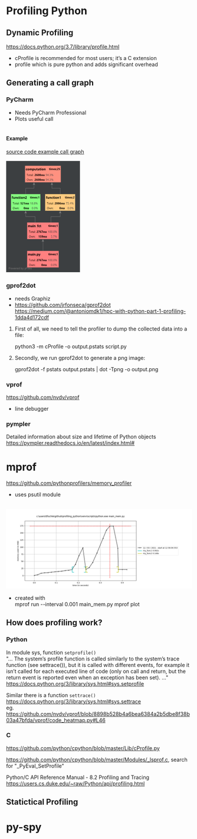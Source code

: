 # Profiling Python
## Dynamic Profiling
https://docs.python.org/3.7/library/profile.html
* cProfile is recommended for most users; it’s a C extension
* profile which is pure python and adds significant overhead
    

## Generating a call graph
### PyCharm
* Needs PyCharm Professional
* Plots useful call <br/><br/>

#### Example
[source code example call graph](main.py)<br/><br/>
<img src="profiling_main.png" alt="drawing" width="200"/>

### gprof2dot
* needs Graphiz
* https://github.com/jrfonseca/gprof2dot
https://medium.com/@antoniomdk1/hpc-with-python-part-1-profiling-1dda4d172cdf

1. First of all, we need to tell the profiler to dump the collected data into a file:

    python3 -m cProfile -o output.pstats script.py

2. Secondly, we run gprof2dot to generate a png image:

    gprof2dot -f pstats output.pstats | dot -Tpng -o output.png
    


### vprof
https://github.com/nvdv/vprof
* line debugger

### pympler
Detailed information about size and lifetime of Python objects
https://pympler.readthedocs.io/en/latest/index.html#

# mprof
https://github.com/pythonprofilers/memory_profiler
* uses psutil module <br/><br/>
<img src="mem_profile_main_mem.png" alt="memory usage over time"/>

* created with <br/>
    mprof run --interval 0.001 main_mem.py
    mprof plot


## How does profiling work? 
### Python
In module sys, function ````setprofile()```` <br/>
"... The system’s profile function is called similarly to the system’s trace function (see settrace()),
but it is called with different events, for example it isn’t called for each executed line of code (only on call and
return, but the return event is reported even when an exception has been set). ..."
https://docs.python.org/3/library/sys.html#sys.setprofile

Similar there is a function ````settrace()```` <br/>
https://docs.python.org/3/library/sys.html#sys.settrace <br/>
eg. https://github.com/nvdv/vprof/blob/8898b528b4a6bea6384a2b5dbe8f38b03a47bfda/vprof/code_heatmap.py#L46


### C
https://github.com/python/cpython/blob/master/Lib/cProfile.py

https://github.com/python/cpython/blob/master/Modules/_lsprof.c, search for "_PyEval_SetProfile"

Python/C API Reference Manual - 8.2 Profiling and Tracing <br/>
https://users.cs.duke.edu/~raw/Python/api/profiling.html

## Statictical Profiling
# py-spy



    
